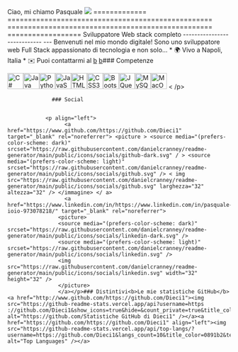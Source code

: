 Ciao, mi chiamo Pasquale ![](https://user-images.githubusercontent.com/18350557/176309783-0785949b-9127-417c-8b55-ab5a4333674e.gif) ============= ================================================== ================================================== ================== Sviluppatore Web stack completo ---------------------------- --- Benvenuti nel mio mondo digitale! Sono uno sviluppatore web Full Stack appassionato di tecnologia e non solo... * 🌍 Vivo a Napoli, Italia * ✉️ Puoi contattarmi al [b](mailto:bn) [b](mailto:b)### Competenze 
<p align="left">
 <a href="https://docs.microsoft.com/en-us/dotnet/csharp/" target="_blank" rel="noreferrer"><img src="https://raw.githubusercontent.com/danielcranney/readme-generator/main/public/icons/skills/csharp-colored.svg" width="36" height="36" alt="C#" /></a><a href="https://www.oracle.com/java/" target="_blank" rel="noreferrer"><img src="https://raw.githubusercontent.com/danielcranney/readme-generator/main/public/icons/skills/java-colored.svg" width="36" height="36" alt="Java" /></a><a href="https://www.python.org/" target="_blank" rel="noreferrer"><img src="https://raw.githubusercontent.com/danielcranney/readme-generator/main/public/icons/skills/python-colored.svg" width="36" height="36" alt="Python" /></a><a href="https://developer.mozilla.org/en-US/docs/Web/JavaScript" target="_blank" rel="noreferrer"><img src="https://raw.githubusercontent.com/danielcranney/readme-generator/main/public/icons/skills/javascript-colored.svg" width="36" height="36" alt="JavaScript" /></a><a href="https://developer.mozilla.org/en-US/docs/Glossary/HTML5" target="_blank" rel="noreferrer"><img src="https://raw.githubusercontent.com/danielcranney/readme-generator/main/public/icons/skills/html5-colored.svg" width="36" height="36" alt="HTML5" /></a><a href="https://www.w3.org/TR/CSS/#css" target="_blank" rel="noreferrer"><img src="https://raw.githubusercontent.com/danielcranney/readme-generator/main/public/icons/skills/css3-colored.svg" width="36" height="36" alt="CSS3" /></a><a href="https://getbootstrap.com/" target="_blank" rel="noreferrer"><img src="https://raw.githubusercontent.com/danielcranney/readme-generator/main/public/icons/skills/bootstrap-colored.svg" width="36" height="36" alt="Bootstrap" /></a><a href="https://jquery.com/" target="_blank" rel="noreferrer"><img src="https://raw.githubusercontent.com/danielcranney/readme-generator/main/public/icons/skills/jquery-colored.svg" width="36" height="36" alt="JQuery" /></a><a href="https://www.mysql.com/" target="_blank" rel="noreferrer"><img src="https://raw.githubusercontent.com/danielcranney/readme-generator/main/public/icons/skills/mysql-colored.svg" width="36" height="36" alt="MySQL" /></a><a href="https://apple.com" target="_blank" rel="noreferrer"><img src="https://raw.githubusercontent.com/danielcranney/readme-generator/main/public/icons/skills/macos-colored.svg" width="36" height="36" alt="MacOS" /></a>
                    < /p>
                    
                  ### Social
                  
                   
                <p align="left"> 
                      <a href="https://www.github.com/https://github.com/Dieci1" target="_blank" rel="noreferrer"> <picture > <source media="(prefers-color-scheme: dark)" srcset="https://raw.githubusercontent.com/danielcranney/readme-generator/main/public/icons/socials/github-dark.svg" / > <source media="(prefers-color-scheme: light)" srcset="https://raw.githubusercontent.com/danielcranney/readme-generator/main/public/icons/socials/github.svg" /> < img src="https://raw.githubusercontent.com/danielcranney/readme-generator/main/public/icons/socials/github.svg" larghezza="32" altezza="32" /> </immagine> </ a> 
                      <a href="https://www.linkedin.com/in/https://www.linkedin.com/in/pasquale-ioio-973078218/" target="_blank" rel="noreferrer">
                    <picture>
                    <source media="(prefers-color-scheme: dark)" srcset="https://raw.githubusercontent.com/danielcranney/readme-generator/main/public/icons/socials/linkedin-dark.svg" />
                    <source media="(prefers-color-scheme: light)" srcset="https://raw.githubusercontent.com/danielcranney/readme-generator/main/public/icons/socials/linkedin.svg" />
                    <img src="https://raw.githubusercontent.com/danielcranney/readme-generator/main/public/icons/socials/linkedin.svg" width="32" height="32" />
                    </picture>
                    </a></p>### Distintivi<b>Le mie statistiche GitHub</b><a href="http://www.github.com/https://github.com/Dieci1"><img src="https://github-readme-stats.vercel.app/api?username=https ://github.com/Dieci1&show_icons=true&hide=&count_private=true&title_color=0891b2&text_color=ffffff&icon_color=0891b2&bg_color=1c1917&hide_border=true&show_icons=true" alt="https://github.com/Statistiche GitHub di Dieci1" /></a><a href="https://github.com/https://github.com/Dieci1" align="left"><img src="https://github-readme-stats.vercel.app/api/top-langs/?username=https://github.com/Dieci1&langs_count=10&title_color=0891b2&text_color=ffffff&icon_color=0891b2&bg_color=1c1917&hide_border=true&locale=en&custom_title=Top%20%Languages" alt="Top Languages" /></a>

